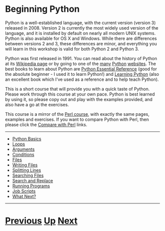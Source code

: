 
# Beginning Python

Python is a well-established language, with the current version (version 3) released in 2008. Version 2 is currently the most widely used version of the language, and it is installed by default on nearly all modern UNIX systems. Python is also available for OS X and Windows. While there are differences between versions 2 and 3, these differences are minor, and everything you will learn in this workshop is valid for both Python 2 and Python 3.

Python was first released in 1991. You can read about the history of Python at its [Wikipedia page](http://en.wikipedia.org/wiki/Python_(programming_language)) or by going to one of the [many](http://www.python.org/) [Python](http://learnpythonthehardway.org) [websites](http://docs.python.org/). The best books to learn about Python are [Python Essential Reference](http://www.amazon.co.uk/Python-Essential-Reference-Developers-Library/dp/0672329786/ref=sr_1_5?ie=UTF8&s=books&qid=1255794835&sr=8-5) (good for the absolute beginner - I used it to learn Python!) and [Learning Python](http://www.amazon.co.uk/Learning-Python-Mark-Lutz/dp/0596513984/ref=sr_1_3?ie=UTF8&s=books&qid=1255794835&sr=8-3) (also an excellent book which I've used as a reference and to help teach Python).

This is a short course that will provide you with a quick taste of Python. Please work through this course at your own pace. Python is best learned by using it, so please copy out and play with the examples provided, and also have a go at the exercises.

This course is a mirror of the [Perl course](../beginning_perl/README.md), 
with exactly the same pages, examples and exercises. If you want to compare 
Python with Perl, then please click the [Compare with Perl](../beginning_perl/README.md) links.

***

* [Python Basics](basics.md)
* [Loops](loops.md)
* [Arguments](arguments.md)
* [Conditions](conditions.md)
* [Files](files.md)
* [Writing Files](writing.md)
* [Splitting Lines](splitting.md)
* [Searching Files](searching.md)
* [Search and Replace](replacing.md)
* [Running Programs](running.md)
* [Job Scripts](jobs.md)
* [What Next?](whatnext.md)

***

# [Previous](../README.md) [Up](../main/courses.md) [Next](basics.md) 
